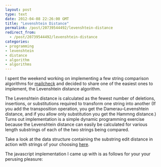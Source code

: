 ```yaml
---
layout: post
type: text
date: 2012-04-08 22:26:00 GMT
title: "Levenshtein Distance"
permalink: /post/20739544492/levenshtein-distance
redirect_from: 
  - /post/20739544492/levenshtein-distance
categories:
- programming
- levenshtein
- distance
- algorithm
- algorithms
---
```

<p>I spent the weekend working on implementing a few string comparison algorithms for <a href="https://github.com/Kicksend/mailcheck">mailcheck</a> and decided to share one of the easiest ones to implement, the Levenshtein distance algorithm.</p>

<p>The Levenshtein distance is calculated as the fewest number of deletions, insertions, or substitutions required to transform one string into another (If you add the transposition operation, you get the Damerau–Levenshtein distance, and if you allow only substitution you get the Hammng distance.) Turns out implementation is a simple dynamic programming exercise because the Levenshtein distance can easily be calculated for various length substrings of each of the two strings being compared.</p>

<p>Take a look at the data structure containing the substring edit distance in action with strings of your choosing <a href="http://www.miislita.com/searchito/levenshtein-edit-distance.html">here</a>.</p>

<p>The javascript implementation I came up with is as follows for your your perusing pleasure:</p>
<script src="https://gist.github.com/2340076.js"> </script>